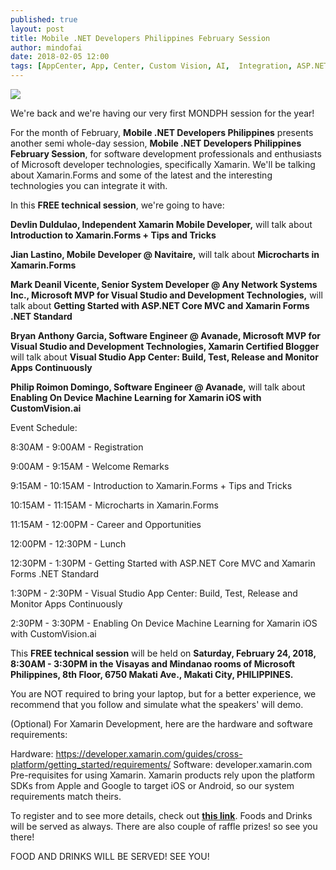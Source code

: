 ```yaml
---
published: true
layout: post
title: Mobile .NET Developers Philippines February Session
author: mindofai
date: 2018-02-05 12:00
tags: [AppCenter, App, Center, Custom Vision, AI,  Integration, ASP.NET, .NET Standard, .NET, Introduction, MVC, Microcharts, CI, CD, Continuous, Build, Test, Monitor, Speakers, Speaking, Meetups, Microsoft, UWP, Xamarin, Xamarin. Forms]
---
```


<img src="{{site.baseurl}}/mondfeb.png"/>

We're back and we're having our very first MONDPH session for the year!



For the month of February, **Mobile .NET Developers Philippines** presents another semi whole-day session, **Mobile .NET Developers Philippines February Session**, for software development professionals and enthusiasts of Microsoft developer technologies, specifically Xamarin. We'll be talking about Xamarin.Forms and some of the latest and the interesting technologies you can integrate it with.



In this **FREE technical session**, we're going to have:

**Devlin Duldulao, Independent Xamarin Mobile Developer,** will talk about **Introduction to Xamarin.Forms + Tips and Tricks**

**Jian Lastino, Mobile Developer @ Navitaire,** will talk about **Microcharts in Xamarin.Forms**

**Mark Deanil Vicente, Senior System Developer @ Any Network Systems Inc., Microsoft MVP for Visual Studio and Development Technologies,** will talk about **Getting Started with ASP.NET Core MVC and Xamarin Forms .NET Standard**

**Bryan Anthony Garcia, Software Engineer @ Avanade, Microsoft MVP for Visual Studio and Development Technologies, Xamarin Certified Blogger** will talk about **Visual Studio App Center: Build, Test, Release and Monitor Apps Continuously**

**Philip Roimon Domingo, Software Engineer @ Avanade,** will talk about **Enabling On Device Machine Learning for Xamarin iOS with CustomVision.ai**



Event Schedule:

8:30AM - 9:00AM - Registration

9:00AM - 9:15AM - Welcome Remarks

9:15AM - 10:15AM -   Introduction to Xamarin.Forms + Tips and Tricks

10:15AM - 11:15AM - Microcharts in Xamarin.Forms

11:15AM - 12:00PM -  Career and Opportunities

12:00PM - 12:30PM - Lunch

12:30PM - 1:30PM - Getting Started with ASP.NET Core MVC and Xamarin Forms .NET Standard

1:30PM - 2:30PM - Visual Studio App Center: Build, Test, Release and Monitor Apps Continuously

2:30PM - 3:30PM - Enabling On Device Machine Learning for Xamarin iOS with CustomVision.ai




This **FREE technical session** will be held on **Saturday, February 24, 2018, 8:30AM - 3:30PM in the Visayas and Mindanao rooms of Microsoft Philippines, 8th Floor, 6750 Makati Ave., Makati City, PHILIPPINES.**



You are NOT required to bring your laptop, but for a better experience, we recommend that you follow and simulate what the speakers' will demo.

(Optional) For Xamarin Development, here are the hardware and software requirements:

Hardware: https://developer.xamarin.com/guides/cross-platform/getting_started/requirements/
Software: developer.xamarin.com
Pre-requisites for using Xamarin. Xamarin products rely upon the platform SDKs from Apple and Google to target iOS or Android, so our system requirements match theirs.



To register and to see more details, check out **[this link](https://www.eventbrite.com/e/mobile-net-developers-philippines-february-session-tickets-42775969075)**. Foods and Drinks will be served as always. There are also couple of raffle prizes! so see you there!



FOOD AND DRINKS WILL BE SERVED! SEE YOU!
